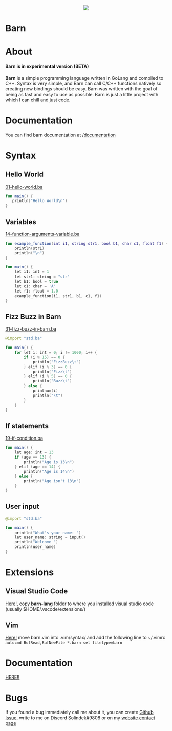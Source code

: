 <p align="center">
  <img src="https://cdn.discordapp.com/icons/1028291656862142466/45ac54896f82c18ddf408e5c35739789.png?size=256" />
</p>

# Barn
# About
#### Barn is in experimental version (BETA)
**Barn** is a simple programming language written in GoLang and compiled to C++.
Syntax is very simple, and Barn can call C/C++ functions natively so creating new bindings should be easy. Barn was written with the goal of being as fast and easy to use as possible. Barn is just a little project with which I can chill and just code.
# Documentation
You can find barn documentation at [/documentation](https://barn-lang.github.io/barn-docs/documentation.html)
# Syntax
## Hello World
[01-hello-world.ba](./examples/01-hello-world.ba)
```kotlin
fun main() {
   println("Hello World\n")
}
```
## Variables
[14-function-arguments-variable.ba](./examples/14-function-arguments-variable.ba)
```kotlin
fun example_function(int i1, string str1, bool b1, char c1, float f1) {
    println(str1)
    println("\n")
}

fun main() {
    let i1: int = 1
    let str1: string = "str"
    let b1: bool = true
    let c1: char = 'A'
    let f1: float = 1.0
    example_function(i1, str1, b1, c1, f1)
}
```
## Fizz Buzz in Barn
[31-fizz-buzz-in-barn.ba](./examples/31-fizz-buzz-in-barn.ba)
```kotlin
@import "std.ba"

fun main() {
    for let i: int = 0; i != 1000; i++ {
        if (i % 15) == 0 {
            println("FizzBuzz\t")
        } elif (i % 3) == 0 {
            println("Fizz\t")
        } elif (i % 5) == 0 {
            println("Buzz\t")
        } else {
            printnum(i)
            println("\t")
        }
    }
}
```
## If statements
[19-if-condition.ba](./examples/19-if-condition.ba)
```kotlin
fun main() {
    let age: int = 13
    if (age == 13) {
        println("Age is 13\n")
    } elif (age == 14) {
        println("Age is 14\n")    
    } else {
        println("Age isn't 13\n")
    }
}
```
## User input
```kotlin
@import "std.ba"

fun main() {
	println("What's your name: ")
	let user_name: string = input()
	println("Welcome ")
	println(user_name)
}
```
# Extensions
## Visual Studio Code
[Here!](./extensions/vscode/), copy **barn-lang** folder to where you installed visual studio code (usually $HOME/.vscode/extensions/)
## Vim
[Here!](./extensions/vim/) move barn.vim into .vim/syntax/ and add the following line  to ~/.vimrc `autocmd BufRead,BufNewFile *.barn set filetype=barn`
# Documentation
[HERE!!](https://barn-lang.github.io/barn-docs/)
# Bugs
If you found a bug immediately call me about it, you can create [Github Issue](), write to me on Discord Solindek#9808 or on my [website contact page](https://solindedk.ct8.pl/)


